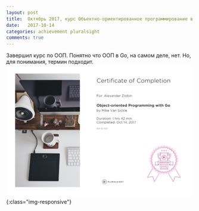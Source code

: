 ```yaml
---
layout: post
title:  Октябрь 2017, курс Объектно-ориентированное программирование в Go
date:   2017-10-14
categories: achievement pluralsight
comments: true
---
```

Завершил курс по ООП. Понятно что ООП в Go, на самом деле, нет. Но, для понимания, термин подходит.
![Certificate of completion](/assets/img/PS4127-3.jpg){:class="img-responsive"}